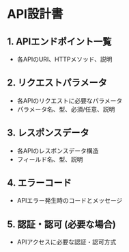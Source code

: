 # API設計書

## 1. APIエンドポイント一覧
- 各APIのURI、HTTPメソッド、説明

## 2. リクエストパラメータ
- 各APIのリクエストに必要なパラメータ
- パラメータ名、型、必須/任意、説明

## 3. レスポンスデータ
- 各APIのレスポンスデータ構造
- フィールド名、型、説明

## 4. エラーコード
- APIエラー発生時のコードとメッセージ

## 5. 認証・認可 (必要な場合)
- APIアクセスに必要な認証・認可方式 